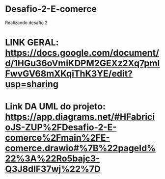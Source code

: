 # Desafio-2-E-comerce
Realizando desafio 2
# LINK GERAL: https://docs.google.com/document/d/1HGu36oVmiKDPM2GEXz2Xq7pmIFwvGV68mXKqiThK3YE/edit?usp=sharing
# Link DA UML do projeto: https://app.diagrams.net/#HFabricioJS-ZUP%2FDesafio-2-E-comerce%2Fmain%2FE-comerce.drawio#%7B%22pageId%22%3A%22Ro5bajc3-Q3J8dlF37wj%22%7D

